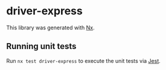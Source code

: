 # driver-express

This library was generated with [Nx](https://nx.dev).

## Running unit tests

Run `nx test driver-express` to execute the unit tests via [Jest](https://jestjs.io).
